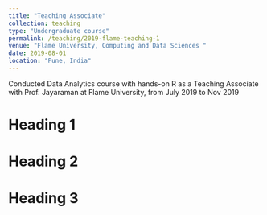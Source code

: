 ```yaml
---
title: "Teaching Associate"
collection: teaching
type: "Undergraduate course"
permalink: /teaching/2019-flame-teaching-1
venue: "Flame University, Computing and Data Sciences "
date: 2019-08-01
location: "Pune, India"
---
```


Conducted Data Analytics course with hands-on R as a Teaching Associate with Prof. Jayaraman at Flame University, from July 2019 to Nov 2019

Heading 1
======

Heading 2
======

Heading 3
======